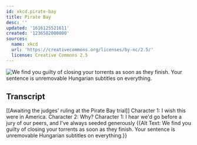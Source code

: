 ```yaml
---
id: xkcd.pirate-bay
title: Pirate Bay
desc: ''
updated: '1616125521611'
created: '1236582000000'
sources:
  name: xkcd
  url: 'https://creativecommons.org/licenses/by-nc/2.5/'
  license: Creative Commons 2.5
---
```

![We find you guilty of closing your torrents as soon as they finish.  Your sentence is unremovable Hungarian subtitles on everything.](https://imgs.xkcd.com/comics/pirate_bay.png)

## Transcript
[[Awaiting the judges' ruling at the Pirate Bay trial]]
Character 1: I wish this were in America.
Character 2: Why?
Character 1: I hear we'd go before a jury of our peers, and I've always seeded generously
{{Alt Text: We find you guilty of closing your torrents as soon as they finish.  Your sentence is unremovable Hungarian subtitles on everything.}}
